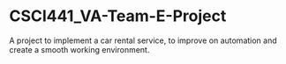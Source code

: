 # CSCI441_VA-Team-E-Project
A project to implement a car rental service, to improve on automation and create a smooth working environment.
